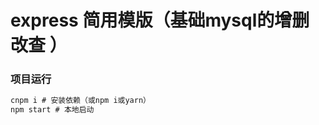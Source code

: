 # express 简用模版（基础mysql的增删改查 ）
### 项目运行
````javascript 1.8
cnpm i # 安装依赖（或npm i或yarn）
npm start # 本地启动

````

